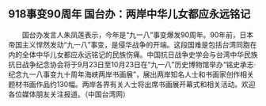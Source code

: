 ## 918事变90周年 国台办：两岸中华儿女都应永远铭记
　　国台办发言人朱凤莲表示，今年是“九一八”事变爆发90周年。90年前，日本帝国主义悍然发动“九一八”事变，是侵华战争的开端。这段国难是包括台湾同胞在内的全体中华儿女都应永远铭记的民族伤痛。中国抗日战争史学会与台湾中华民族抗日战争纪念协会将于9月23日至10月23日在“九一八”历史博物馆举办“铭史承志·纪念九一八事变九十周年海峡两岸书画展”，展出两岸知名人士和书画家创作相关题材书画作品约130幅。两岸各界有关人士将出席书画展开幕式和相关活动。欢迎各位媒体朋友关注报道。（中国台湾网）

